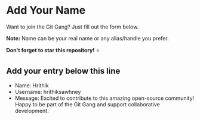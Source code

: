 # Add Your Name

Want to join the Git Gang? Just fill out the form below.

**Note:** Name can be your real name or any alias/handle you prefer.

**Don't forget to star this repository!** ⭐

## Add your entry below this line

- Name: Hrithik
- Username: hrithiksawhney
- Message: Excited to contribute to this amazing open-source community! Happy to be part of the Git Gang and support collaborative development.
